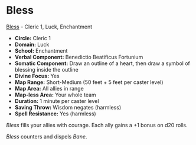 # Bless

[Bless](/Magic/B/Bless.md) - Cleric 1, Luck, Enchantment

- **Circle:** Cleric 1
- **Domain:** Luck
- **School:** Enchantment
- **Verbal Component:** Benedictio Beatificus Fortunium
- **Somatic Component:** Draw an outline of a heart, then draw a symbol of blessing inside the outline
- **Divine Focus:** Yes
- **Map Range:** Short-Medium (50 feet + 5 feet per caster level)
- **Map Area:** All allies in range
- **Map-less Area:** Your whole team
- **Duration:** 1 minute per caster level
- **Saving Throw:** Wisdom negates (harmless)
- **Spell Resistance:** Yes (harmless)

*Bless* fills your allies with courage. Each ally gains a +1 bonus on d20 rolls.

*Bless* counters and dispels *Bane*.
